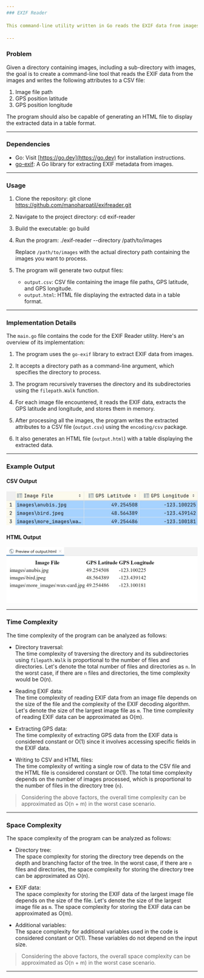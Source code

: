 ```yaml
---
### EXIF Reader

This command-line utility written in Go reads the EXIF data from images in a specified directory and generates a CSV file and an HTML file with the extracted attributes.

---
```


### Problem

Given a directory containing images, including a sub-directory with images, the goal is to create a command-line tool that reads the EXIF data from the images and writes the following attributes to a CSV file:

1. Image file path
2. GPS position latitude
3. GPS position longitude

The program should also be capable of generating an HTML file to display the extracted data in a table format.

---

### Dependencies

- Go: Visit [https://go.dev](https://go.dev) for installation instructions.
- [go-exif](https://github.com/rwcarlsen/goexif): A Go library for extracting EXIF metadata from images.

---

### Usage

1. Clone the repository:
   git clone https://github.com/manoharpatil/exifreader.git

2. Navigate to the project directory:
   cd exif-reader

3. Build the executable:
   go build

4. Run the program:
   ./exif-reader --directory /path/to/images

   Replace `/path/to/images` with the actual directory path containing the images you want to process.

5. The program will generate two output files:

   - `output.csv`: CSV file containing the image file paths, GPS latitude, and GPS longitude.
   - `output.html`: HTML file displaying the extracted data in a table format.

---

### Implementation Details

The `main.go` file contains the code for the EXIF Reader utility. Here's an overview of its implementation:

1. The program uses the `go-exif` library to extract EXIF data from images.

2. It accepts a directory path as a command-line argument, which specifies the directory to process.

3. The program recursively traverses the directory and its subdirectories using the `filepath.Walk` function.

4. For each image file encountered, it reads the EXIF data, extracts the GPS latitude and longitude, and stores them in memory.

5. After processing all the images, the program writes the extracted attributes to a CSV file (`output.csv`) using the `encoding/csv` package.

6. It also generates an HTML file (`output.html`) with a table displaying the extracted data.

---

### Example Output

#### CSV Output
![CSV Output](docs/csv-output.jpg)

#### HTML Output
![HTML Output](docs/html-output.jpg)

---

### Time Complexity

The time complexity of the program can be analyzed as follows:

- Directory traversal:  
  The time complexity of traversing the directory and its subdirectories using `filepath.Walk` is proportional to the number of files and directories. Let's denote the total number of files and directories as `n`. In the worst case, if there are `n` files and directories, the time complexity would be O(n).


- Reading EXIF data:   
  The time complexity of reading EXIF data from an image file depends on the size of the file and the complexity of the EXIF decoding algorithm. Let's denote the size of the largest image file as `m`. The time complexity of reading EXIF data can be approximated as O(m).


- Extracting GPS data:  
  The time complexity of extracting GPS data from the EXIF data is considered constant or O(1) since it involves accessing specific fields in the EXIF data.


- Writing to CSV and HTML files:   
  The time complexity of writing a single row of data to the CSV file and the HTML file is considered constant or O(1). The total time complexity depends on the number of images processed, which is proportional to the number of files in the directory tree (`n`).


> Considering the above factors, the overall time complexity can be approximated as O(n + m) in the worst case scenario.

---

### Space Complexity

The space complexity of the program can be analyzed as follows:

- Directory tree:    
  The space complexity for storing the directory tree depends on the depth and branching factor of the tree. In the worst case, if there are `n` files and directories, the space complexity for storing the directory tree can be approximated as O(n).


- EXIF data:    
  The space complexity for storing the EXIF data of the largest image file depends on the size of the file. Let's denote the size of the largest image file as `m`. The space complexity for storing the EXIF data can be approximated as O(m).


- Additional variables:   
  The space complexity for additional variables used in the code is considered constant or O(1). These variables do not depend on the input size.


> Considering the above factors, the overall space complexity can be approximated as O(n + m) in the worst case scenario.

---
